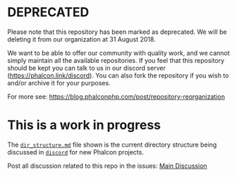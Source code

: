 # DEPRECATED

Please note that this repository has been marked as deprecated. We will be deleting it from our organization at 31 August 2018.

We want to be able to offer our community with quality work, and we cannot simply maintain all the available repositories. If you feel that this repository should be kept you can talk to us in our discord server (https://phalcon.link/discord). You can also fork the repository if you wish to and/or archive it for your purposes.

For more see: https://blog.phalconphp.com/post/repository-reorganization

# This is a work in progress

The [`dir_structure.md`](/dir_structure.md) file shown is the current directory structure being discussed in [`discord`](https://phalcon.link/discord) for new Phalcon projects.

Post all discussion related to this repo in the issues: [Main Discussion](../../issues/1)
